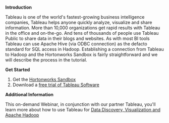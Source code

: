 **Introduction**

Tableau is one of the world's fastest-growing business intelligence companies, Tableau helps anyone quickly analyze, visualize and share information. More than 10,000 organizations get rapid results with Tableau in the office and on-the-go. And tens of thousands of people use Tableau Public to share data in their blogs and websites. As with most BI tools Tableau can use Apache Hive (via ODBC connection) as the defacto standard for SQL access in Hadoop. Establishing a connection from Tableau to Hadoop and the Hortonworks Sandbox is fairly straightforward and we will describe the process in the tutorial.

**Get Started**

1.  Get the [Hortonworks Sandbox](https://hortonworks.com/products/sandbox-instructions/)
2.  Download a [free trial of Tableau Software](http://www.tableausoftware.com/trial)

**Additional Information**

This on-demand Webinar, in conjunction with our partner Tableau, you'll learn more about how to use Tableau for [Data Discovery, Visualization and Apache Hadoop](https://www.techwebonlineevents.com/ars/eventregistration.do?mode=eventreg&F=1006010&K=CAA1AC)

